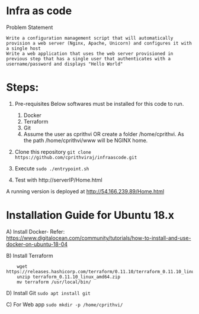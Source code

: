 # Infra as code

Problem Statement


    Write a configuration management script that will automatically provision a web server (Nginx, Apache, Unicorn) and configures it with a single host
    Write a web application that uses the web server provisioned in previous step that has a single user that authenticates with a username/password and displays "Hello World" 

# Steps:
1. Pre-requisites
Below softwares must be installed for this code to run.
    1. Docker
    2. Terraform
    3. Git
    4. Assume the user as cprithvi OR create a folder /home/cprithvi. As the path /home/cprithvi/www will be NGINX home.

2. Clone this repository `git clone https://github.com/cprithviraj/infraascode.git`
3. Execute `sudo ./entrypoint.sh`
4. Test with http://serverIP/Home.html
  
A running version is deployed at http://54.166.239.89/Home.html
  
# Installation Guide for Ubuntu 18.x

A) Install Docker- Refer: 
https://www.digitalocean.com/community/tutorials/how-to-install-and-use-docker-on-ubuntu-18-04

B) Install Terraform
```
    wget https://releases.hashicorp.com/terraform/0.11.10/terraform_0.11.10_linux_amd64.zip
    unzip terraform_0.11.10_linux_amd64.zip
    mv terraform /usr/local/bin/
```
D) Install Git
        `sudo apt install git`

C) For Web app 
        `sudo mkdir -p /home/cprithvi/`
